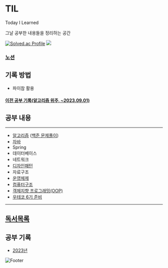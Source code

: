 # TIL
Today I Learned

그날 공부한 내용들을 정리하는 공간



[![Solved.ac Profile](http://mazassumnida.wtf/api/v2/generate_badge?boj=seonguk52)](https://solved.ac/seonguk52/)
 <img src="http://mazandi.herokuapp.com/api?handle=seonguk52&theme=warm"/>

### [노션](https://seong-uk52.notion.site/2488c0f862894914b25c67e6a0240a2b?pvs=4)

## 기록 방법

- 파이참 활용


#### [이전 공부 기록(알고리즘 위주, ~2023.09.01)](https://github.com/SeongUk52/study_self)


## 공부 내용

---

- [알고리즘](Algorithm/AlgorithmTheory/알고리즘이론.md) ([백준 문제풀이](Algorithm/SolvedProblem/백준_문제.md))
- [자바](Java/Java.md)
- Spring
- 데이터베이스
- 네트워크
- [디자인패턴](CS(ComputerScience)/디자인패턴/디자인패턴.md)
- 자료구조
- [운영체제](CS%28ComputerScience%29%2F%EC%9A%B4%EC%98%81%EC%B2%B4%EC%A0%9C%2F%EC%9A%B4%EC%98%81%EC%B2%B4%EC%A0%9C.md)
- [컴퓨터구조](CS%28ComputerScience%29%2F%EC%BB%B4%ED%93%A8%ED%84%B0%EA%B5%AC%EC%A1%B0%2F%EC%BB%B4%ED%93%A8%ED%84%B0%EA%B5%AC%EC%A1%B0.md)
- [객체지향 프로그래밍(OOP)](OOP/OOP.md)
- [우테코 6기 준비](우아한테크코스/우테코_6기_준비/우테코_6기_준비.md)

---

## [독서목록](%EB%8F%85%EC%84%9C%2F%21%EB%8F%85%EC%84%9C%EB%AA%A9%EB%A1%9D.md) 


## 공부 기록
- [2023년](!!DailyLog!!/2023/2023년_TIL_모음.md)




![Footer](https://capsule-render.vercel.app/api?type=waving&color=auto&height=200&section=footer)
